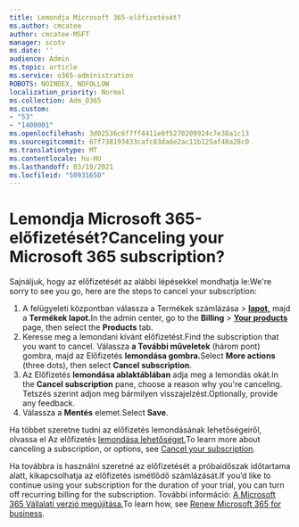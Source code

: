 ```yaml
---
title: Lemondja Microsoft 365-előfizetését?
ms.author: cmcatee
author: cmcatee-MSFT
manager: scotv
ms.date: ''
audience: Admin
ms.topic: article
ms.service: o365-administration
ROBOTS: NOINDEX, NOFOLLOW
localization_priority: Normal
ms.collection: Adm_O365
ms.custom:
- "53"
- "1400001"
ms.openlocfilehash: 3d02536c6f7ff4411e0f5270209924c7e38a1c13
ms.sourcegitcommit: 67f738193433cafc83dade2ac11b125af48a28c0
ms.translationtype: MT
ms.contentlocale: hu-HU
ms.lasthandoff: 03/19/2021
ms.locfileid: "50931650"
---
```

# <a name="canceling-your-microsoft-365-subscription"></a><span data-ttu-id="2f9d6-102">Lemondja Microsoft 365-előfizetését?</span><span class="sxs-lookup"><span data-stu-id="2f9d6-102">Canceling your Microsoft 365 subscription?</span></span>

<span data-ttu-id="2f9d6-103">Sajnáljuk, hogy az előfizetését az alábbi lépésekkel mondhatja le:</span><span class="sxs-lookup"><span data-stu-id="2f9d6-103">We're sorry to see you go, here are the steps to cancel your subscription:</span></span>

1. <span data-ttu-id="2f9d6-104">A felügyeleti központban válassza a Termékek számlázása  >  **[lapot,](https://go.microsoft.com/fwlink/p/?linkid=842054)** majd a **Termékek lapot.**</span><span class="sxs-lookup"><span data-stu-id="2f9d6-104">In the admin center, go to the **Billing** > **[Your products](https://go.microsoft.com/fwlink/p/?linkid=842054)** page, then select the **Products** tab.</span></span>
2. <span data-ttu-id="2f9d6-105">Keresse meg a lemondani kívánt előfizetést.</span><span class="sxs-lookup"><span data-stu-id="2f9d6-105">Find the subscription that you want to cancel.</span></span> <span data-ttu-id="2f9d6-106">Válassza **a További műveletek** (három pont) gombra, majd az Előfizetés **lemondása gombra.**</span><span class="sxs-lookup"><span data-stu-id="2f9d6-106">Select **More actions** (three dots), then select **Cancel subscription**.</span></span>
3. <span data-ttu-id="2f9d6-107">Az Előfizetés **lemondása ablaktáblában** adja meg a lemondás okát.</span><span class="sxs-lookup"><span data-stu-id="2f9d6-107">In the **Cancel subscription** pane, choose a reason why you're canceling.</span></span> <span data-ttu-id="2f9d6-108">Tetszés szerint adjon meg bármilyen visszajelzést.</span><span class="sxs-lookup"><span data-stu-id="2f9d6-108">Optionally, provide any feedback.</span></span>
4. <span data-ttu-id="2f9d6-109">Válassza a **Mentés** elemet.</span><span class="sxs-lookup"><span data-stu-id="2f9d6-109">Select **Save**.</span></span>

<span data-ttu-id="2f9d6-110">Ha többet szeretne tudni az előfizetés lemondásának lehetőségeiről, olvassa el Az előfizetés [lemondása lehetőséget.](https://docs.microsoft.com/microsoft-365/commerce/subscriptions/cancel-your-subscription)</span><span class="sxs-lookup"><span data-stu-id="2f9d6-110">To learn more about canceling a subscription, or options, see [Cancel your subscription](https://docs.microsoft.com/microsoft-365/commerce/subscriptions/cancel-your-subscription).</span></span>

<span data-ttu-id="2f9d6-111">Ha továbbra is használni szeretné az előfizetését a próbaidőszak időtartama alatt, kikapcsolhatja az előfizetés ismétlődő számlázását.</span><span class="sxs-lookup"><span data-stu-id="2f9d6-111">If you’d like to continue using your subscription for the duration of your trial, you can turn off recurring billing for the subscription.</span></span> <span data-ttu-id="2f9d6-112">További információ: [A Microsoft 365 Vállalati verzió megújítása.](https://docs.microsoft.com/microsoft-365/commerce/subscriptions/renew-your-subscription)</span><span class="sxs-lookup"><span data-stu-id="2f9d6-112">To learn how, see [Renew Microsoft 365 for business](https://docs.microsoft.com/microsoft-365/commerce/subscriptions/renew-your-subscription).</span></span>